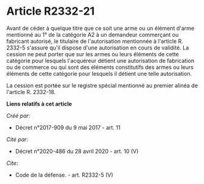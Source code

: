 # Article R2332-21

Avant de céder à quelque titre que ce soit une arme ou un élément d'arme mentionné au 1° de la catégorie A2 à un demandeur
commerçant ou fabricant autorisé, le titulaire de l'autorisation mentionnée à l'article R. 2332-5 s'assure qu'il dispose
d'une autorisation en cours de validité. La cession ne peut porter que sur les armes ou leurs éléments de cette catégorie
pour lesquels l'acquéreur détient une autorisation de fabrication ou de commerce ou qui sont des éléments constitutifs des
armes ou leurs éléments de cette catégorie pour lesquels il détient une telle autorisation. 

La cession est portée sur le registre spécial mentionné au premier alinéa de l'article R. 2332-18.

**Liens relatifs à cet article**

_Créé par_:

  - Décret n°2017-909 du 9 mai 2017 - art. 11

_Cité par_:

  - Décret n°2020-486 du 28 avril 2020 - art. 10 (V)

_Cite_:

  - Code de la défense. - art. R2332-5 (V)
